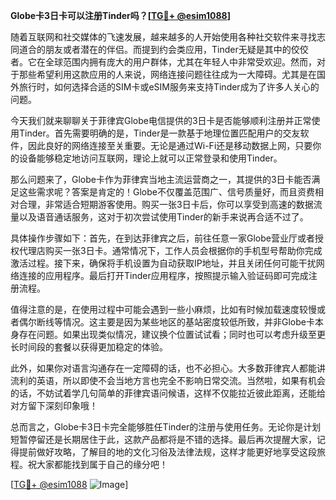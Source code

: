 **Globe卡3日卡可以注册Tinder吗？[[TG💪+ @esim1088](https://t.me/s/esim1088)]**

随着互联网和社交媒体的飞速发展，越来越多的人开始使用各种社交软件来寻找志同道合的朋友或者潜在的伴侣。而提到约会类应用，Tinder无疑是其中的佼佼者。它在全球范围内拥有庞大的用户群体，尤其在年轻人中非常受欢迎。然而，对于那些希望利用这款应用的人来说，网络连接问题往往成为一大障碍。尤其是在国外旅行时，如何选择合适的SIM卡或eSIM服务来支持Tinder成为了许多人关心的问题。

今天我们就来聊聊关于菲律宾Globe电信提供的3日卡是否能够顺利注册并正常使用Tinder。首先需要明确的是，Tinder是一款基于地理位置匹配用户的交友软件，因此良好的网络连接至关重要。无论是通过Wi-Fi还是移动数据上网，只要你的设备能够稳定地访问互联网，理论上就可以正常登录和使用Tinder。

那么问题来了，Globe卡作为菲律宾当地主流运营商之一，其提供的3日卡能否满足这些需求呢？答案是肯定的！Globe不仅覆盖范围广、信号质量好，而且资费相对合理，非常适合短期游客使用。购买一张3日卡后，你可以享受到高速的数据流量以及语音通话服务，这对于初次尝试使用Tinder的新手来说再合适不过了。

具体操作步骤如下：首先，在到达菲律宾之后，前往任意一家Globe营业厅或者授权代理店购买一张3日卡。通常情况下，工作人员会根据你的手机型号帮助你完成激活过程。接下来，确保将手机设置为自动获取IP地址，并且关闭任何可能干扰网络连接的应用程序。最后打开Tinder应用程序，按照提示输入验证码即可完成注册流程。

值得注意的是，在使用过程中可能会遇到一些小麻烦，比如有时候加载速度较慢或者偶尔断线等情况。这主要是因为某些地区的基站密度较低所致，并非Globe卡本身存在问题。如果出现类似情况，建议换个位置试试看；同时也可以考虑升级至更长时间段的套餐以获得更加稳定的体验。

此外，如果你对语言沟通存在一定障碍的话，也不必担心。大多数菲律宾人都能讲流利的英语，所以即使不会当地方言也完全不影响日常交流。当然啦，如果有机会的话，不妨试着学几句简单的菲律宾语问候语，这样不仅能拉近彼此距离，还能给对方留下深刻印象哦！

总而言之，Globe卡3日卡完全能够胜任Tinder的注册与使用任务。无论你是计划短暂停留还是长期居住于此，这款产品都将是不错的选择。最后再次提醒大家，记得提前做好攻略，了解目的地的文化习俗及法律法规，这样才能更好地享受这段旅程。祝大家都能找到属于自己的缘分吧！

[[TG💪+ @esim1088](https://t.me/s/esim1088) ![Image](https://i.postimg.cc/4NQfJmqS/Snipaste-2025-05-13-00-14-12.png)]